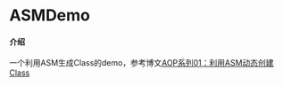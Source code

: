 # ASMDemo

#### 介绍

一个利用ASM生成Class的demo，参考博文[AOP系列01：利用ASM动态创建Class](https://www.jianshu.com/p/3bb012e00bb6)